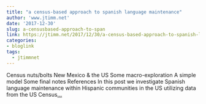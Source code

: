 ```yaml
---
title: "a census-based approach to spanish language maintenance"
author: 'www.jtimm.net'
date: '2017-12-30'
slug: a-censusbased-approach-to-span
link: https://jtimm.net/2017/12/30/a-census-based-approach-to-spanish-language-maintenance/
categories:
- bloglink
tags:
  - jtimmnet
---
```


Census nuts/bolts New Mexico & the US Some macro-exploration A simple model Some final notes References In this post we investigate Spanish language maintenance within Hispanic communities in the US utilizing data from the US Census[... <i class="fas fa-external-link-alt"></i>](https://jtimm.net/2017/12/30/a-census-based-approach-to-spanish-language-maintenance/)

